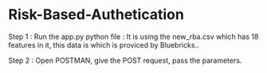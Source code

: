 # Risk-Based-Authetication


Step 1 :  Run the app.py python file :
          It is using the new_rba.csv which has 18 features in it, this data is which is proviced by Bluebricks..
          
          
          
Step 2 :  Open POSTMAN, give the POST request, pass the parameters.

          
